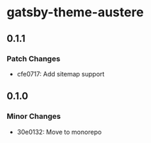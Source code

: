# gatsby-theme-austere

## 0.1.1

### Patch Changes

- cfe0717: Add sitemap support

## 0.1.0

### Minor Changes

- 30e0132: Move to monorepo
